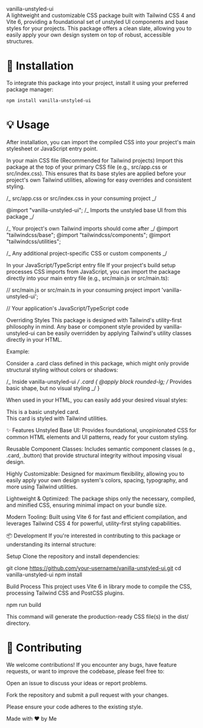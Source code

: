 vanilla-unstyled-ui <br/>
A lightweight and customizable CSS package built with Tailwind CSS 4 and Vite 6, providing a foundational set of unstyled UI components and base styles for your projects. This package offers a clean slate, allowing you to easily apply your own design system on top of robust, accessible structures.
<br/>

# 🚀 Installation

To integrate this package into your project, install it using your preferred package manager:

```
npm install vanilla-unstyled-ui
```

# 💡 Usage

After installation, you can import the compiled CSS into your project's main stylesheet or JavaScript entry point.

In your main CSS file (Recommended for Tailwind projects)
Import this package at the top of your primary CSS file (e.g., src/app.css or src/index.css). This ensures that its base styles are applied before your project's own Tailwind utilities, allowing for easy overrides and consistent styling.

/_ src/app.css or src/index.css in your consuming project _/

@import "vanilla-unstyled-ui"; /_ Imports the unstyled base UI from this package _/

/_ Your project's own Tailwind imports should come after _/
@import "tailwindcss/base";
@import "tailwindcss/components";
@import "tailwindcss/utilities";

/_ Any additional project-specific CSS or custom components _/

In your JavaScript/TypeScript entry file
If your project's build setup processes CSS imports from JavaScript, you can import the package directly into your main entry file (e.g., src/main.js or src/main.ts):

// src/main.js or src/main.ts in your consuming project
import 'vanilla-unstyled-ui';

// Your application's JavaScript/TypeScript code

Overriding Styles
This package is designed with Tailwind's utility-first philosophy in mind. Any base or component style provided by vanilla-unstyled-ui can be easily overridden by applying Tailwind's utility classes directly in your HTML.

Example:

Consider a .card class defined in this package, which might only provide structural styling without colors or shadows:

/_ Inside vanilla-unstyled-ui _/
.card {
@apply block rounded-lg; /_ Provides basic shape, but no visual styling _/
}

When used in your HTML, you can easily add your desired visual styles:

<!-- The card will have the default structural styling -->
<div class="card">
  This is a basic unstyled card.
</div>

<!-- The card will gain custom padding, shadow, and background color -->
<div class="card p-6 shadow-md bg-white">
  This card is styled with Tailwind utilities.
</div>

✨ Features
Unstyled Base UI: Provides foundational, unopinionated CSS for common HTML elements and UI patterns, ready for your custom styling.

Reusable Component Classes: Includes semantic component classes (e.g., .card, .button) that provide structural integrity without imposing visual design.

Highly Customizable: Designed for maximum flexibility, allowing you to easily apply your own design system's colors, spacing, typography, and more using Tailwind utilities.

Lightweight & Optimized: The package ships only the necessary, compiled, and minified CSS, ensuring minimal impact on your bundle size.

Modern Tooling: Built using Vite 6 for fast and efficient compilation, and leverages Tailwind CSS 4 for powerful, utility-first styling capabilities.

📦 Development
If you're interested in contributing to this package or understanding its internal structure:

Setup
Clone the repository and install dependencies:

git clone https://github.com/your-username/vanilla-unstyled-ui.git
cd vanilla-unstyled-ui
npm install

Build Process
This project uses Vite 6 in library mode to compile the CSS, processing Tailwind CSS and PostCSS plugins.

npm run build

This command will generate the production-ready CSS file(s) in the dist/ directory.

# 🤝 Contributing

We welcome contributions! If you encounter any bugs, have feature requests, or want to improve the codebase, please feel free to:

Open an issue to discuss your ideas or report problems.

Fork the repository and submit a pull request with your changes.

Please ensure your code adheres to the existing style.

Made with ❤️ by Me
